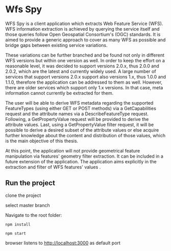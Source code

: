 # Wfs Spy

WFS Spy is a client application which extracts Web Feature Service (WFS). WFS information extraction is achieved by querying the service itself and those queries follow Open Geospatial Consortium's (OGC) standards. It is aimed to provide a generic approach to cover as many WFS as possible and bridge gaps between existing service variations.

These variations can be further branched and be found not only in different WFS versions but within one version as well. In order to keep the effort on a reasonable level, it was decided to support versions 2.0.x, thus 2.0.0 and 2.0.2, which are the latest and currently widely used. A large number of services that support versions 2.0.x support also versions 1.x, thus 1.0.0 and 1.1.0, therefore the application can be addressed to them as well. However, there are older services which support only 1.x versions. In that case, meta information cannot currently be extracted for them.

The user will be able to derive WFS metadata regarding the supported FeatureTypes (using either GET or POST methods) via a GetCapabilities request and the attribute names via a DescribeFeatureType request. Following, a GetPropertyValue request will be provided to derive the attribute values. Last, using a GetPropertyValue filter request, it will be possible to derive a desired subset of the attribute values or else acquire further knowledge about the content and distribution of those values, which is the main objective of this thesis.

At this point, the application will not provide geometrical feature manipulation via features' geometry filter extraction. It can be included in a future extension of the application. The application aims explicitly in the extraction and filter of WFS features' values .

## Run the project

clone the project

select master branch

Navigate to the root folder:

```
npm install
```

```
npm start
```

browser listens to [http://localhost:3000](http://localhost:3000) as default port

